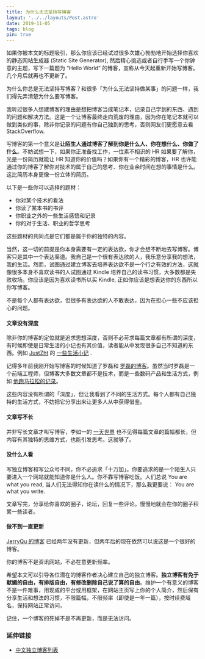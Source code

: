 ```yaml
---
title: 为什么无法坚持写博客
layout: '../../layouts/Post.astro'
date: 2019-11-05
tags: blog
pin: true
---
```

如果你被本文的标题吸引，那么你应该已经试过很多次雄心勃勃地开始选择你喜欢的静态网站生成器 (Static Site Generator), 然后精心挑选或者自行手写一个你钟意的主题，写下一篇题为 “Hello World” 的博客，宣称从今天起重新开始写博客。几个月后就再也不更新了。

为什么你总是无法坚持写博客？和很多「为什么无法坚持做某事」的问题一样，我们得先弄清楚为什么要写博客。

我听过很多人想建博客的理由是想把博客当成笔记本，记录自己学到的东西、遇到的问题和解决方法。这是一个让博客最终走向荒废的理由，因为你在笔记本就可以做到类似的事，除非你记录的问题有你自己独到的思考，否则网友们更愿意去看 StackOverflow.

写博客的第一个意义是**让陌生人通过博客了解到你是什么人、你在想什么、你做了什么**。不妨试想一下，如果你正准备找工作，一位素不相识的 HR 如果要了解你，光是一份简历就能让 HR 知道你的价值吗？如果你有一个精彩的博客，HR 也许能通过你的博客了解你对技术的属于自己的思考、你在业余时间在想的事情是什么。这比简历本身更像一份立体的简历。

以下是一些你可以选择的题材：

- 你对某个技术的看法
- 你读了某本书的书评
- 你职业之外的一些生活感悟和记录
- 你的对于生活、职业的哲学思考

这些题材的共同点是它们都是属于你的独特的内容。

当然，这一切的前提是你本身需要有一定的表达欲，你才会想不断地去写博客。博客只是其中一个表达渠道。我自己是一个很有表达欲的人，我乐意分享我的想法，我的生活。然而，试图通过建立博客去培养表达欲不是一个行之有效的方法，这就像很多本身不喜欢读书的人试图通过 Kindle 培养自己的读书习惯，大多数都是失败收场。你应该是因为喜欢读书所以买 Kindle, 正如你应该是想表达你的东西所以你写博客。

不是每个人都有表达欲，但很多有表达欲的人不敢表达，因为在担心一些不应该担心的问题。

#### 文章没有深度

除非你的博客的定位就是追求思想深度，否则不必苛求每篇文章都有所谓的深度，有时候即使是日常生活的小记也有其价值，读者能从中发现很多自己不知道的东西。例如 [JustZht](https://www.justzht.com/all/) 的 [一些生活小记](https://www.justzht.com/2018-11-20/) .

记得多年前我刚开始写博客的时候知道了罗磊和 [罗磊的博客](https://luolei.org)。虽然当时罗磊是一个前端工程师，但博客大多数文章都不是技术，而是一些数码产品和生活方式，例如 [他跑马拉松的记录](https://luolei.org/shenzhen-marathon-2016/)。

这些内容没有所谓的「深度」，但让我看到了不同的生活方式。每个人都有自己独特的生活方式，不妨把它分享出来让更多人从中获得借鉴。

#### 文章写不长

并非写长文章才叫写博客，李如一的 [一天世界](https://blog.yitianshijie.net/) 也不见得每篇文章的篇幅都长，但内容有其独特的思维方式，也能引发思考。这就够了。

#### 没什么人看

写独立博客和写公众号不同，你不必追求「十万加」。你要追求的是一个陌生人只要进入一个网站就能知道你是什么人。你不靠写博客吃饭。人们总说 You are what you read, 当人们无法得知你在读什么的情况下，那么我更要说： You are what you write. 

文章写完，分享给你喜欢的圈子，论坛，回复一些评论。慢慢地就会在你的圈子积累一些读者。

#### 做不到一直更新

[JerryQu 的博客](https://imququ.com/) 已经两年没有更新，但两年后的现在依然可以说这是一个很好的博客。

你的博客不是资讯网站，不必在意更新频率。

希望本文可以引导各位潜在的博客作者决心建立自己的独立博客。**独立博客有免于献媚的自由，有排版自由，有修改删除自己说了算的自由**。维护一个有意义的博客不是一件难事，用现成的平台或用框架，在网站主页写上你的个人简介，然后保有分享生活和想法的习惯，不限篇幅，不限频率（即使是一年一篇），按时续费域名，保持网站正常访问，

记住，一个博客的死掉不是不再更新，而是无法访问。
### 延伸链接

- [中文独立博客列表](https://github.com/timqian/chinese-independent-blogs)

